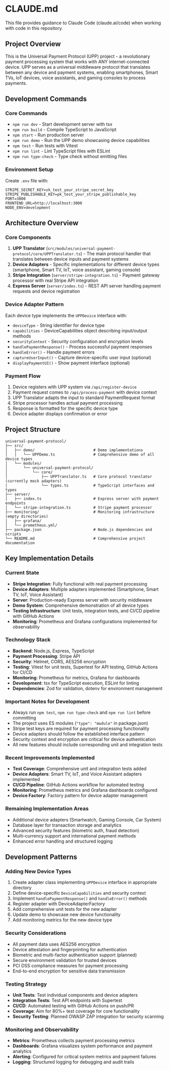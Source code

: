 # CLAUDE.md

This file provides guidance to Claude Code (claude.ai/code) when working with code in this repository.

## Project Overview

This is the Universal Payment Protocol (UPP) project - a revolutionary payment processing system that works with ANY internet-connected device. UPP serves as a universal middleware protocol that translates between any device and payment systems, enabling smartphones, Smart TVs, IoT devices, voice assistants, and gaming consoles to process payments.

## Development Commands

### Core Commands
- `npm run dev` - Start development server with tsx
- `npm run build` - Compile TypeScript to JavaScript 
- `npm start` - Run production server
- `npm run demo` - Run the UPP demo showcasing device capabilities
- `npm test` - Run tests with Vitest
- `npm run lint` - Lint TypeScript files with ESLint
- `npm run type-check` - Type check without emitting files

### Environment Setup
Create `.env` file with:
```
STRIPE_SECRET_KEY=sk_test_your_stripe_secret_key
STRIPE_PUBLISHABLE_KEY=pk_test_your_stripe_publishable_key
PORT=3000
FRONTEND_URL=http://localhost:3000
NODE_ENV=development
```

## Architecture Overview

### Core Components
1. **UPP Translator** (`src/modules/universal-payment-protocol/core/UPPTranslator.ts`) - The main protocol handler that translates between device inputs and payment systems
2. **Device Adapters** - Specific implementations for different device types (smartphone, Smart TV, IoT, voice assistant, gaming console)
3. **Stripe Integration** (`server/stripe-integration.ts`) - Payment gateway processor with real Stripe API integration
4. **Express Server** (`server/index.ts`) - REST API server handling payment requests and device registration

### Device Adapter Pattern
Each device type implements the `UPPDevice` interface with:
- `deviceType` - String identifier for device type
- `capabilities` - DeviceCapabilities object describing input/output methods
- `securityContext` - Security configuration and encryption levels
- `handlePaymentResponse()` - Process successful payment responses
- `handleError()` - Handle payment errors
- `captureUserInput()` - Capture device-specific user input (optional)
- `displayPaymentUI()` - Show payment interface (optional)

### Payment Flow
1. Device registers with UPP system via `/api/register-device`
2. Payment request comes to `/api/process-payment` with device context
3. UPP Translator adapts the input to standard PaymentRequest format
4. Stripe processor handles actual payment processing
5. Response is formatted for the specific device type
6. Device adapter displays confirmation or error

## Project Structure

```
universal-payment-protocol/
├── src/
│   ├── demo/                          # Demo implementations
│   │   └── UPPDemo.ts                 # Comprehensive demo of all device types
│   └── modules/
│       └── universal-payment-protocol/
│           └── core/
│               ├── UPPTranslator.ts   # Core protocol translator (currently mock adapters)
│               └── types.ts           # TypeScript interfaces and types
├── server/
│   ├── index.ts                       # Express server with payment endpoints
│   └── stripe-integration.ts          # Stripe payment processor
├── monitoring/                        # Monitoring infrastructure (empty directories)
│   ├── grafana/
│   └── prometheus.yml/
├── package.json                       # Node.js dependencies and scripts
└── README.md                          # Comprehensive project documentation
```

## Key Implementation Details

### Current State
- **Stripe Integration**: Fully functional with real payment processing
- **Device Adapters**: Multiple adapters implemented (Smartphone, Smart TV, IoT, Voice Assistant)
- **Server**: Production-ready Express server with security middleware
- **Demo System**: Comprehensive demonstration of all device types
- **Testing Infrastructure**: Unit tests, integration tests, and CI/CD pipeline with GitHub Actions
- **Monitoring**: Prometheus and Grafana configurations implemented for observability

### Technology Stack
- **Backend**: Node.js, Express, TypeScript
- **Payment Processing**: Stripe API
- **Security**: Helmet, CORS, AES256 encryption
- **Testing**: Vitest for unit tests, Supertest for API testing, GitHub Actions for CI/CD
- **Monitoring**: Prometheus for metrics, Grafana for dashboards
- **Development**: tsx for TypeScript execution, ESLint for linting
- **Dependencies**: Zod for validation, dotenv for environment management

### Important Notes for Development
- Always run `npm test`, `npm run type-check` and `npm run lint` before committing
- The project uses ES modules (`"type": "module"` in package.json)
- Stripe test keys are required for payment processing functionality
- Device adapters should follow the established interface pattern
- Security context and encryption are critical for device authentication
- All new features should include corresponding unit and integration tests

### Recent Improvements Implemented
- **Test Coverage**: Comprehensive unit and integration tests added
- **Device Adapters**: Smart TV, IoT, and Voice Assistant adapters implemented
- **CI/CD Pipeline**: GitHub Actions workflow for automated testing
- **Monitoring**: Prometheus metrics and Grafana dashboards configured
- **Device Factory**: Factory pattern for device adapter management

### Remaining Implementation Areas
- Additional device adapters (Smartwatch, Gaming Console, Car System)
- Database layer for transaction storage and analytics
- Advanced security features (biometric auth, fraud detection)
- Multi-currency support and international payment methods
- Enhanced error handling and structured logging

## Development Patterns

### Adding New Device Types
1. Create adapter class implementing `UPPDevice` interface in appropriate directory
2. Define device-specific `DeviceCapabilities` and security context
3. Implement `handlePaymentResponse()` and `handleError()` methods
4. Register adapter with DeviceAdapterFactory
5. Add comprehensive unit tests for the new adapter
6. Update demo to showcase new device functionality
7. Add monitoring metrics for the new device type

### Security Considerations
- All payment data uses AES256 encryption
- Device attestation and fingerprinting for authentication
- Biometric and multi-factor authentication support (planned)
- Secure environment validation for trusted devices
- PCI DSS compliance measures for payment processing
- End-to-end encryption for sensitive data transmission

### Testing Strategy
- **Unit Tests**: Test individual components and device adapters
- **Integration Tests**: Test API endpoints with Supertest
- **CI/CD**: Automated testing with GitHub Actions on push/PR
- **Coverage**: Aim for 80%+ test coverage for core functionality
- **Security Testing**: Planned OWASP ZAP integration for security scanning

### Monitoring and Observability
- **Metrics**: Prometheus collects payment processing metrics
- **Dashboards**: Grafana visualizes system performance and payment analytics
- **Alerting**: Configured for critical system metrics and payment failures
- **Logging**: Structured logging for debugging and audit trails


